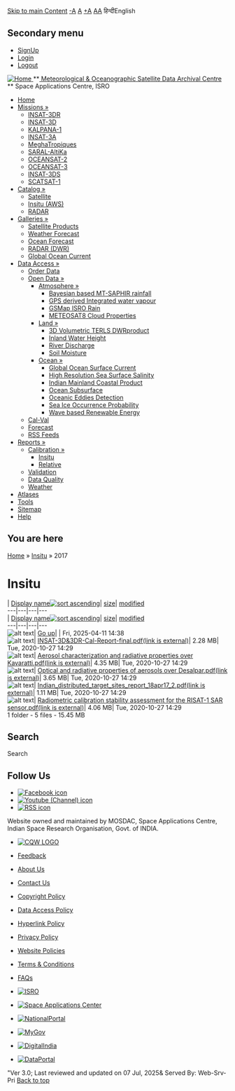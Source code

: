 [Skip to main Content](https://www.mosdac.gov.in/node/940/39?sort=desc&order=Display+name#main-content "Skip to main Content")
[-A](javascript:;) [A](javascript:;) [+A](javascript:;)
[A](javascript:drupalHighContrast.enableStyles\(\))[A](javascript:drupalHighContrast.disableStyles\(\))
हिन्दीEnglish
## Secondary menu
  * [SignUp](https://www.mosdac.gov.in/internal/registration)
  * [Login](https://www.mosdac.gov.in/internal/uops)
  * [Logout](https://www.mosdac.gov.in/internal/logout)

[ ![Home](https://www.mosdac.gov.in/sites/default/files/mosdac_small.png) ](https://www.mosdac.gov.in/ "Home")
**[ Meteorological & Oceanographic Satellite Data Archival Centre](https://www.mosdac.gov.in/ "Home") **
Space Applications Centre, ISRO 
  * [Home](https://www.mosdac.gov.in/)
  * [Missions »](https://www.mosdac.gov.in/node/940/39?sort=desc&order=Display+name)
    * [INSAT-3DR](https://www.mosdac.gov.in/insat-3dr)
    * [INSAT-3D](https://www.mosdac.gov.in/insat-3d)
    * [KALPANA-1](https://www.mosdac.gov.in/kalpana-1)
    * [INSAT-3A](https://www.mosdac.gov.in/insat-3a)
    * [MeghaTropiques](https://www.mosdac.gov.in/megha-tropiques)
    * [SARAL-AltiKa](https://www.mosdac.gov.in/saral-altika)
    * [OCEANSAT-2](https://www.mosdac.gov.in/oceansat-2)
    * [OCEANSAT-3](https://www.mosdac.gov.in/oceansat-3)
    * [INSAT-3DS](https://www.mosdac.gov.in/insat-3ds)
    * [SCATSAT-1](https://www.mosdac.gov.in/scatsat-1)
  * [Catalog »](https://www.mosdac.gov.in/node/940/39?sort=desc&order=Display+name)
    * [Satellite](https://www.mosdac.gov.in/internal/catalog-satellite)
    * [Insitu (AWS)](https://www.mosdac.gov.in/internal/catalog-insitu)
    * [RADAR](https://www.mosdac.gov.in/internal/catalog-radar)
  * [Galleries »](https://www.mosdac.gov.in/node/940/39?sort=desc&order=Display+name)
    * [Satellite Products](https://www.mosdac.gov.in/internal/gallery)
    * [Weather Forecast](https://www.mosdac.gov.in/internal/gallery/weather)
    * [Ocean Forecast](https://www.mosdac.gov.in/internal/gallery/ocean)
    * [RADAR (DWR)](https://www.mosdac.gov.in/internal/gallery/dwr)
    * [Global Ocean Current](https://www.mosdac.gov.in/internal/gallery/current)
  * [Data Access »](https://www.mosdac.gov.in/node/940/39?sort=desc&order=Display+name)
    * [Order Data](https://www.mosdac.gov.in/internal/uops)
    * [Open Data »](https://www.mosdac.gov.in/node/940/39?sort=desc&order=Display+name)
      * [Atmosphere »](https://www.mosdac.gov.in/node/940/39?sort=desc&order=Display+name)
        * [Bayesian based MT-SAPHIR rainfall](https://www.mosdac.gov.in/bayesian-based-mt-saphir-rainfall)
        * [GPS derived Integrated water vapour](https://www.mosdac.gov.in/gps-derived-integrated-water-vapour)
        * [GSMap ISRO Rain](https://www.mosdac.gov.in/gsmap-isro-rain)
        * [METEOSAT8 Cloud Properties](https://www.mosdac.gov.in/meteosat8-cloud-properties)
      * [Land »](https://www.mosdac.gov.in/node/940/39?sort=desc&order=Display+name)
        * [3D Volumetric TERLS DWRproduct](https://www.mosdac.gov.in/3d-volumetric-terls-dwrproduct)
        * [Inland Water Height](https://www.mosdac.gov.in/inland-water-height)
        * [River Discharge](https://www.mosdac.gov.in/river-discharge)
        * [Soil Moisture](https://www.mosdac.gov.in/soil-moisture-0)
      * [Ocean »](https://www.mosdac.gov.in/node/940/39?sort=desc&order=Display+name)
        * [Global Ocean Surface Current](https://www.mosdac.gov.in/global-ocean-surface-current)
        * [High Resolution Sea Surface Salinity](https://www.mosdac.gov.in/high-resolution-sea-surface-salinity)
        * [Indian Mainland Coastal Product](https://www.mosdac.gov.in/indian-mainland-coastal-product)
        * [Ocean Subsurface](https://www.mosdac.gov.in/ocean-subsurface)
        * [Oceanic Eddies Detection](https://www.mosdac.gov.in/oceanic-eddies-detection)
        * [Sea Ice Occurrence Probability](https://www.mosdac.gov.in/sea-ice-occurrence-probability)
        * [Wave based Renewable Energy](https://www.mosdac.gov.in/wave-based-renewable-energy)
    * [Cal-Val](https://www.mosdac.gov.in/internal/calval-data)
    * [Forecast](https://www.mosdac.gov.in/internal/forecast-menu)
    * [RSS Feeds](https://www.mosdac.gov.in/rss-feed "ISROCast")
  * [Reports »](https://www.mosdac.gov.in/node/940/39?sort=desc&order=Display+name)
    * [Calibration »](https://www.mosdac.gov.in/node/940/39?sort=desc&order=Display+name)
      * [Insitu](https://www.mosdac.gov.in/insitu)
      * [Relative](https://www.mosdac.gov.in/calibration-reports)
    * [Validation](https://www.mosdac.gov.in/validation-reports)
    * [Data Quality](https://www.mosdac.gov.in/data-quality)
    * [Weather](https://www.mosdac.gov.in/weather-reports)
  * [Atlases](https://www.mosdac.gov.in/atlases)
  * [Tools](https://www.mosdac.gov.in/tools)
  * [Sitemap](https://www.mosdac.gov.in/sitemap)
  * [Help](https://www.mosdac.gov.in/help)


## You are here
[Home](https://www.mosdac.gov.in/) » [Insitu](https://www.mosdac.gov.in/node/940/12) » 2017
# Insitu
| [Display name![sort ascending](https://www.mosdac.gov.in/misc/arrow-asc.png)](https://www.mosdac.gov.in/node/940/39?sort=asc&order=Display%20name "sort by Display name")| [size](https://www.mosdac.gov.in/node/940/39?sort=asc&order=size "sort by size")| [modified](https://www.mosdac.gov.in/node/940/39?sort=asc&order=modified "sort by modified")  
---|---|---|---  
| [Display name![sort ascending](https://www.mosdac.gov.in/misc/arrow-asc.png)](https://www.mosdac.gov.in/node/940/39?sort=asc&order=Display%20name "sort by Display name")| [size](https://www.mosdac.gov.in/node/940/39?sort=asc&order=size "sort by size")| [modified](https://www.mosdac.gov.in/node/940/39?sort=asc&order=modified "sort by modified")  
---|---|---|---  
![alt text](https://www.mosdac.gov.in/sites/all/modules/filebrowser/icons/folder-parent.png)| [Go up](https://www.mosdac.gov.in/insitu?sort=desc&order=Display%2Bname)| | Fri, 2025-04-11 14:38  
![alt text](https://www.mosdac.gov.in/sites/all/modules/filebrowser/icons/application-pdf.png)| [INSAT-3D&3DR-Cal-Report-final.pdf(link is external)](https://www.mosdac.gov.in/filebrowser/download/161)| 2.28 MB| Tue, 2020-10-27 14:29  
![alt text](https://www.mosdac.gov.in/sites/all/modules/filebrowser/icons/application-pdf.png)| [Aerosol characterization and radiative properties over Kavaratti.pdf(link is external)](https://www.mosdac.gov.in/filebrowser/download/162)| 4.35 MB| Tue, 2020-10-27 14:29  
![alt text](https://www.mosdac.gov.in/sites/all/modules/filebrowser/icons/application-pdf.png)| [Optical and radiative properties of aerosols over Desalpar.pdf(link is external)](https://www.mosdac.gov.in/filebrowser/download/163)| 3.65 MB| Tue, 2020-10-27 14:29  
![alt text](https://www.mosdac.gov.in/sites/all/modules/filebrowser/icons/application-pdf.png)| [Indian_distributed_target_sites_report_18apr17_2.pdf(link is external)](https://www.mosdac.gov.in/filebrowser/download/164)| 1.11 MB| Tue, 2020-10-27 14:29  
![alt text](https://www.mosdac.gov.in/sites/all/modules/filebrowser/icons/application-pdf.png)| [Radiometric calibration stability assessment for the RISAT-1 SAR sensor.pdf(link is external)](https://www.mosdac.gov.in/filebrowser/download/165)| 4.06 MB| Tue, 2020-10-27 14:29  
1 folder - 5 files - 15.45 MB
## Search
Search 
## Follow Us
  * [![Facebook icon](https://www.mosdac.gov.in/sites/all/modules/social_media_links/libraries/elegantthemes/PNG/facebook.png)](https://www.facebook.com/mosdac.sac.isro "Facebook")
  * [![Youtube \(Channel\) icon](https://www.mosdac.gov.in/sites/all/modules/social_media_links/libraries/elegantthemes/PNG/youtube.png)](http://www.youtube.com/channel/UCDVkai9WIgY2ZgrlF_08Yeg "Youtube \(Channel\)")
  * [![RSS icon](https://www.mosdac.gov.in/sites/all/modules/social_media_links/libraries/elegantthemes/PNG/rss.png)](https://www.mosdac.gov.in/rss.xml "RSS")


Website owned and maintained by MOSDAC, Space Applications Centre, Indian Space Research Organisation, Govt. of INDIA.
  * [![CQW LOGO](https://www.mosdac.gov.in/docs/cqw_logo.gif)](https://www.mosdac.gov.in/docs/STQC.pdf "Quality Certificate")


  * [Feedback](https://www.mosdac.gov.in/mosdac-feedback)
  * [About Us](https://www.mosdac.gov.in/about-us)
  * [Contact Us](https://www.mosdac.gov.in/contact-us)
  * [Copyright Policy](https://www.mosdac.gov.in/copyright-policy)
  * [Data Access Policy](https://www.mosdac.gov.in/data-access-policy)
  * [Hyperlink Policy](https://www.mosdac.gov.in/hyperlink-policy)
  * [Privacy Policy](https://www.mosdac.gov.in/privacy-policy)
  * [Website Policies](https://www.mosdac.gov.in/website-policies)
  * [Terms & Conditions](https://www.mosdac.gov.in/terms-conditions)
  * [FAQs](https://www.mosdac.gov.in/faq-page)


  * [![ISRO](https://www.mosdac.gov.in/sites/default/files/styles/thumbnail/public/logo-transparent.png?itok=IUS20l-w)](http://www.isro.gov.in)
  * [![Space Applications Center](https://www.mosdac.gov.in/sites/default/files/styles/thumbnail/public/saclogo.png?itok=_Jv4AuIn)](http://www.sac.gov.in)
  * [![NationalPortal](https://www.mosdac.gov.in/sites/default/files/styles/thumbnail/public/india-gov_0.png?itok=yssAPH3m)](http://www.india.gov.in)
  * [![MyGov](https://www.mosdac.gov.in/sites/default/files/styles/thumbnail/public/mygov_0.png?itok=Po-dzdT3)](http://mygov.in/)
  * [![DigitalIndia](https://www.mosdac.gov.in/sites/default/files/styles/thumbnail/public/digital-india_0.png?itok=ntlP7atE)](http://www.digitalindia.gov.in/)
  * [![DataPortal](https://www.mosdac.gov.in/sites/default/files/styles/thumbnail/public/data-gov.png?itok=qYA78FgB)](http://data.gov.in)


"Ver 3.0; Last reviewed and updated on 07 Jul, 2025& Served By: Web-Srv-Pri
[](https://www.mosdac.gov.in/node/940/39?sort=desc&order=Display+name "Previous")[](https://www.mosdac.gov.in/node/940/39?sort=desc&order=Display+name "Next")
[](https://www.mosdac.gov.in/node/940/39?sort=desc&order=Display+name)
[](https://www.mosdac.gov.in/node/940/39?sort=desc&order=Display+name "Previous")[](https://www.mosdac.gov.in/node/940/39?sort=desc&order=Display+name "Next")
[](https://www.mosdac.gov.in/node/940/39?sort=desc&order=Display+name "Close")[](https://www.mosdac.gov.in/node/940/39?sort=desc&order=Display+name)[](https://www.mosdac.gov.in/node/940/39?sort=desc&order=Display+name)[](https://www.mosdac.gov.in/node/940/39?sort=desc&order=Display+name "Pause Slideshow")[](https://www.mosdac.gov.in/node/940/39?sort=desc&order=Display+name "Play Slideshow")
[Back to top](https://www.mosdac.gov.in/node/940/39?sort=desc&order=Display+name#top)
